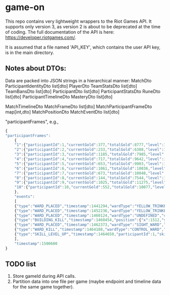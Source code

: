 # game-on

This repo contains very lightweight wrappers to the Riot Games API. It supports only version 3, as version 2 is about to be deprecated at the time of coding. The full documentation of the API is here: https://developer.riotgames.com/.

It is assumed that a file named 'API_KEY', which contains the user API key, is in the main directory.

## Notes about DTOs:
Data are packed into JSON strings in a hierarchical manner:
MatchDto
	ParticipantIdentityDto		list[dto]
		PlayerDto
	TeamStatsDto			list[dto]
		TeamBansDto		list[dto]
	ParticipantDto			list[dto]
		ParticipantStatsDto
		RuneDto			list[dto]
		ParticipantTimelineDto
		MasteryDto		list[dto]

MatchTimelineDto
	MatchFrameDto			list[dto]
	MatchParticipantFrameDto	map[int,dto]
		MatchPositionDto
	MatchEventDto			list[dto]

"participantFrames",
e.g.,
```javascript
{
"participantFrames":
	{
	"1":{"participantId":1,"currentGold":377,"totalGold":8777,"level":14,"xp":11445,"minionsKilled":199,"jungleMinionsKilled":1},
	"2":{"participantId":2,"currentGold":233,"totalGold":6388,"level":11,"xp":7323,"minionsKilled":37,"jungleMinionsKilled":0},
	"3":{"participantId":3,"currentGold":1185,"totalGold":7985,"level":12,"xp":8826,"minionsKilled":20,"jungleMinionsKilled":84},
	"4":{"participantId":4,"currentGold":717,"totalGold":9642,"level":14,"xp":12376,"minionsKilled":227,"jungleMinionsKilled":12},
	"5":{"participantId":5,"currentGold":653,"totalGold":9903,"level":12,"xp":8769,"minionsKilled":200,"jungleMinionsKilled":1},
	"6":{"participantId":6,"currentGold":1061,"totalGold":10036,"level":14,"xp":12671,"minionsKilled":232,"jungleMinionsKilled":1},
	"7":{"participantId":7,"currentGold":673,"totalGold":10048,"level":13,"xp":10752,"minionsKilled":204,"jungleMinionsKilled":1},
	"8":{"participantId":8,"currentGold":144,"totalGold":7544,"level":11,"xp":7744,"minionsKilled":26,"jungleMinionsKilled":8},
	"9":{"participantId":9,"currentGold":1025,"totalGold":11275,"level":14,"xp":12844,"minionsKilled":29,"jungleMinionsKilled":165},
	"10":{"participantId":10,"currentGold":552,"totalGold":10077,"level":14,"xp":11854,"minionsKilled":194,"jungleMinionsKilled":3}
	},
	"events":
	[
	{"type":"WARD_PLACED","timestamp":1441294,"wardType":"YELLOW_TRINKET","creatorId":3},
	{"type":"WARD_PLACED","timestamp":1452236,"wardType":"YELLOW_TRINKET","creatorId":3},
	{"type":"WARD_PLACED","timestamp":1460124,"wardType":"UNDEFINED","creatorId":9},
	{"type":"BUILDING_KILL","timestamp":1460454,"position":{"x":1512,"y":6699},"killerId":10,"assistingParticipantIds":[6,7,8],"teamId":100,"buildingType":"TOWER_BUILDING","laneType":"TOP_LANE","towerType":"INNER_TURRET"},
	{"type":"WARD_PLACED","timestamp":1462373,"wardType":"SIGHT_WARD","creatorId":8},
	{"type":"WARD_KILL","timestamp":1464188,"wardType":"CONTROL_WARD","killerId":9},
	{"type":"SKILL_LEVEL_UP","timestamp":1464650,"participantId":1,"skillSlot":2,"levelUpType":"NORMAL"}
	],
	"timestamp":1500600
}
```

## TODO list
1. Store gameId during API calls.
2. Partition data into one file per game (maybe endpoint and timeline data for the same game together).

